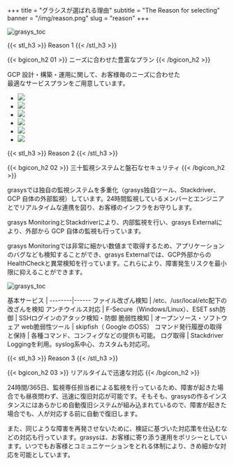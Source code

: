 +++
title = "グラシスが選ばれる理由"
subtitle = "The Reason for selecting"
banner = "/img/reason.png"
slug = "reason"
+++

![grasys_toc](/img/reason_toc.jpg)

{{< stl_h3 >}}
Reason 1
{{< /stl_h3 >}}

{{< bgicon_h2 01 >}}
ニーズに合わせた豊富なプラン
{{< /bgicon_h2 >}}

GCP 設計・構築・運用に関して、お客様毎のニーズに合わせた  
最適なサービスプランをご用意しています。


* [<img src="/img/reason_01-1.png">](/service/standard)
* [<img src="/img/reason_01-2.png">](/service/order)
* [<img src="/img/reason_01-3.png">](/service/support)
* [<img src="/img/reason_01-4.png">](/service/claim)
* [<img src="/img/reason_01-5.png">](/service/migration)
* [<img src="/img/reason_01-6.png">](/service/analysys)

{{< stl_h3 >}}
Reason 2
{{< /stl_h3 >}}

{{< bgicon_h2 02 >}}
三十監視システムと盤石なセキュリティ
{{< /bgicon_h2 >}}

grasysでは独自の監視システムを多重化（grasys独自ツール、Stackdriver、GCP 自体の外部監視）しています。24時間監視しているメンバーとエンジニアとでリアルタイムな連携を図り、お客様のインフラをお守りします。

grasys MonitoringとStackdriverにより、内部監視を行い、grasys Externalにより、外部から GCP 自体の監視も行っています。

grasys Monitoringでは非常に細かい数値まで取得するため、アプリケーションのバグなども検知することができ、grasys Externalでは、GCP外部からのHealthCheckと異常検知を行っています。これらにより、障害発生リスクを最小限に抑えることができます。

![grasys_toc](/img/reason_02-1.jpg)

 基本サービス | 
 --------|------
 ファイル改ざん検知 | /etc、/usr/local/etc配下の改ざんを検知
 アンチウイルス対応 | F-Secure（Windows/Linux）、ESET
 ssh防御 | SSHログインのアタック検知・防御
 脆弱性検知 | オープンソース・ソフトウェア
 web脆弱性ツール | skipfish（ Google のOSS）
 コマンド発行履歴の取得と保持 | 各種コマンド、コンフィグなどの提供も可能。
 ログ取得 | Stackdriver Loggingを利用。syslog系中心、カスタムも対応可。

{{< stl_h3 >}}
Reason 3
{{< /stl_h3 >}}

{{< bgicon_h2 03 >}}
リアルタイムで迅速な対応
{{< /bgicon_h2 >}}

24時間/365日、監視専任担当者による監視を行っているため、障害が起きた場合でも昼夜問わず、迅速に復旧対応が可能です。そもそも、grasysの作るインスタンスにはあらかじめ自動復旧システムが組み込まれているので、障害が起きた場合でも、人が対応する前に自動で復旧します。

また、同じような障害を再発させないために、検証に基づいた対応策を仕込むなどの対応も行っています。grasysは、お客様に寄り添う運用をポリシーとしています。いつでもお客様とコミュニケーションをとれる体制により、きめ細かな対応を可能としています。